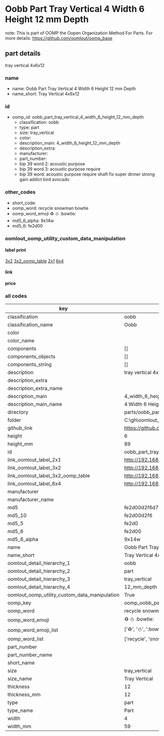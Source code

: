 # Oobb Part Tray Vertical 4 Width 6 Height 12 mm Depth  

note: This is part of OOMP the Oopen Organization Method For Parts. For more details: https://github.com/oomlout/oomp_base

##  part details
  



tray vertical 4x6x12



### name
* name: Oobb Part Tray Vertical 4 Width 6 Height 12 mm Depth
* name_short: Tray Vertical 4x6x12 
### id
* oomp_id: oobb_part_tray_vertical_4_width_6_height_12_mm_depth
  * classification: oobb
  * type: part
  * size: tray_vertical
  * color: 
  * description_main: 4_width_6_height_12_mm_depth
  * description_extra: 
  * manufacturer: 
  * part_number: 
  * bip 39 word 2: acoustic purpose
  * bip 39 word 3: acoustic purpose require
  * bip 39 word: acoustic purpose require shaft fix super dinner strong gain addict bird avocado

### other_codes
* short_code: 
* oomp_word: recycle snowman bowtie
* oomp_word_emoji :recycle: :snowman: :bowtie:
* md5_6_alpha: 9x14w
* md5_6: fe2d00






### oomlout_oomp_utility_custom_data_manipulation
#### label print
[3x2](http://192.168.1.245:1112/?label=oomp%209x14w)
[3x2_oomp_table](http://192.168.1.108:1112/?label=oomp%209x14w)
[2x1](http://192.168.1.242:1112/?label=oomp%209x14w)
[6x4](http://192.168.1.55:1112/?label=oomp%209x14w)    

#### link

                              

#### price







### all codes 
| key | value |  
| --- | --- |  
| classification | oobb |  
| classification_name | Oobb |  
| color |  |  
| color_name |  |  
| components | [] |  
| components_objects | [] |  
| components_string | [] |  
| description | tray vertical 4x6x12 |  
| description_extra |  |  
| description_extra_name |  |  
| description_main | 4_width_6_height_12_mm_depth |  
| description_main_name | 4 Width 6 Height 12 mm Depth |  
| directory | parts/oobb_part_tray_vertical_4_width_6_height_12_mm_depth |  
| folder | C:\gh\oomlout_oobb_version_4_generated_parts\parts\oobb_part_tray_vertical_4_width_6_height_12_mm_depth |  
| github_link | https://github.com/oomlout/oomlout_oomp_part_src/tree/main/parts/oobb_part_tray_vertical_4_width_6_height_12_mm_depth |  
| height | 6 |  
| height_mm | 89 |  
| id | oobb_part_tray_vertical_4_width_6_height_12_mm_depth |  
| link_oomlout_label_2x1 | http://192.168.1.242:1112/?label=oomp%209x14w |  
| link_oomlout_label_3x2 | http://192.168.1.245:1112/?label=oomp%209x14w |  
| link_oomlout_label_3x2_oomp_table | http://192.168.1.108:1112/?label=oomp%209x14w |  
| link_oomlout_label_6x4 | http://192.168.1.55:1112/?label=oomp%209x14w |  
| manufacturer |  |  
| manufacturer_name |  |  
| md5 | fe2d00d2f6d727cb66ac0c4f6e2b9810 |  
| md5_10 | fe2d00d2f6 |  
| md5_5 | fe2d0 |  
| md5_6 | fe2d00 |  
| md5_6_alpha | 9x14w |  
| name | Oobb Part Tray Vertical 4 Width 6 Height 12 mm Depth |  
| name_short | Tray Vertical 4x6x12  |  
| oomlout_detail_hierarchy_1 | oobb |  
| oomlout_detail_hierarchy_2 | part |  
| oomlout_detail_hierarchy_3 | tray_vertical |  
| oomlout_detail_hierarchy_4 | 12_mm_depth |  
| oomlout_oomp_utility_custom_data_manipulation | True |  
| oomp_key | oomp_oobb_part_tray_vertical_4_width_6_height_12_mm_depth |  
| oomp_word | recycle snowman bowtie |  
| oomp_word_emoji | :recycle: :snowman: :bowtie: |  
| oomp_word_emoji_list | [':recycle:', ':snowman:', ':bowtie:'] |  
| oomp_word_list | ['recycle', 'snowman', 'bowtie'] |  
| part_number |  |  
| part_number_name |  |  
| short_name |  |  
| size | tray_vertical |  
| size_name | Tray Vertical |  
| thickness | 12 |  
| thickness_mm | 12 |  
| type | part |  
| type_name | Part |  
| width | 4 |  
| width_mm | 59 |  
